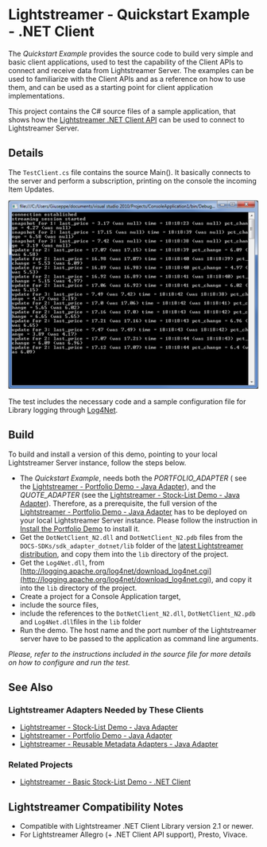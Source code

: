 # Lightstreamer - Quickstart Example - .NET Client #
<!-- START DESCRIPTION lightstreamer-example-quickstart-client-dotnet -->
The *Quickstart Example* provides the source code to build very simple and basic client applications, used to test the capability of the Client APIs to connect and receive data from Lightstreamer Server. The examples can be used to familiarize with the Client APIs and as a reference on how to use them, and can be used as a starting point for client application implementations.

This project contains the C# source files of a sample application, that shows how the [Lightstreamer .NET Client API](http://www.lightstreamer.com/docs/client_dotnet_api/frames.html) can be used to connect to Lightstreamer Server.
<!-- END DESCRIPTION lightstreamer-example-quickstart-client-dotnet -->

## Details

The `TestClient.cs` file contains the source Main(). It basically connects to the server and perform a subscription, printing on the console the incoming Item Updates.

![screenshot](screen_qs.png)

The test includes the necessary code and a sample configuration file for Library logging through [Log4Net](http://logging.apache.org/log4net/index.html).


## Build

To build and install a version of this demo, pointing to your local Lightstreamer Server instance, follow the steps below.

* The *Quickstart Example*, needs both the *PORTFOLIO_ADAPTER* ( see the [Lightstreamer - Portfolio Demo - Java Adapter](https://github.com/Weswit/Lightstreamer-example-Portfolio-adapter-java)), and the *QUOTE_ADAPTER* (see the [Lightstreamer - Stock-List Demo - Java Adapter](https://github.com/Weswit/Lightstreamer-example-StockList-adapter-java)). Therefore, as a prerequisite, the full version of the [Lightstreamer - Portfolio Demo - Java Adapter](https://github.com/Weswit/Lightstreamer-example-Portfolio-adapter-java) has to be deployed on your local Lightstreamer Server instance. Please follow the instruction in [Install the Portfolio Demo](https://github.com/Weswit/Lightstreamer-example-Portfolio-adapter-java#install-the-portfolio-demo) to install it.
* Get the `DotNetClient_N2.dll` and `DotNetClient_N2.pdb` files from the `DOCS-SDKs/sdk_adapter_dotnet/lib` folder of the [latest Lightstreamer distribution](http://www.lightstreamer.com/download), and copy them into the `lib` directory of the project.
* Get the `Log4Net.dll`, from [http://logging.apache.org/log4net/download_log4net.cgi](http://logging.apache.org/log4net/download_log4net.cgi), and copy it into the `lib` directory of the project.
* Create a project for a Console Application target, 
* include the source files,
* include the references to the `DotNetClient_N2.dll`, `DotNetClient_N2.pdb` and `Log4Net.dll`files in the `lib` folder
* Run the demo. The host name and the port number of the Lightstreamer server have to be passed to the application as command line arguments.

*Please, refer to the instructions included in the source file for more details on how to configure and run the test.*

## See Also

### Lightstreamer Adapters Needed by These Clients 
<!-- START RELATED_ENTRIES -->

* [Lightstreamer - Stock-List Demo - Java Adapter](https://github.com/Weswit/Lightstreamer-example-Stocklist-adapter-java)
* [Lightstreamer - Portfolio Demo - Java Adapter](https://github.com/Weswit/Lightstreamer-example-Portfolio-adapter-java)
* [Lightstreamer - Reusable Metadata Adapters - Java Adapter](https://github.com/Weswit/Lightstreamer-example-ReusableMetadata-adapter-java)

<!-- END RELATED_ENTRIES -->
### Related Projects 

* [Lightstreamer - Basic Stock-List Demo - .NET Client](https://github.com/Weswit/Lightstreamer-example-StockList-client-dotnet)

## Lightstreamer Compatibility Notes

- Compatible with Lightstreamer .NET Client Library version 2.1 or newer.
- For Lightstreamer Allegro (+ .NET Client API support), Presto, Vivace.

